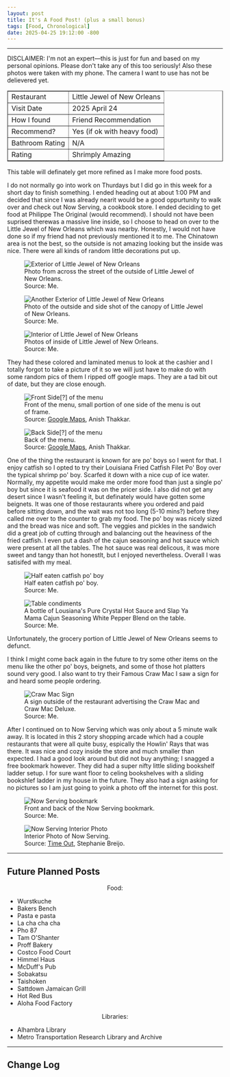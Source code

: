 ```yaml
---
layout: post
title: It's A Food Post! (plus a small bonus)
tags: [Food, Chronological]
date: 2025-04-25 19:12:00 -800
---
```

---
<link rel="stylesheet" href="/Library-Website/css/list-flex.css">

DISCLAIMER: I'm not an expert—this is just for fun and based on my personal opinions. Please don't take any of this too seriously! Also these photos were taken with my phone. The camera I want to use has not be delievered yet.<br>

<table border="1">
      <tr>
        <td>Restaurant</td>
        <td>Little Jewel of New Orleans</td>
      </tr>
      <tr>
        <td>Visit Date</td>
        <td>2025 April 24</td>
      </tr>
      <tr>
        <td>How I found</td>
        <td>Friend Recommendation</td>
      </tr>
      <tr>
        <td>Recommend?</td>
        <td>Yes (if ok with heavy food)</td>
      </tr>
      <tr>
        <td>Bathroom Rating</td>
        <td>N/A</td>
      </tr>
      <tr>
        <td>Rating</td>
        <td>Shrimply Amazing</td>
      </tr>
    </table>
This table will definately get more refined as I make more food posts. 

I do not normally go into work on Thurdays but I did go in this week for a short day to finish something. I ended heading out at about 1:00 PM and decided that since I was already nearit would be a good oppurtunity to walk over and check out Now Serving, a cookbook store. I ended deciding to get food at Philippe The Original (would recommend). I should not have been suprised therewas a massive line inside, so I choose to head on over to the Little Jewel of New Orleans which was nearby. Honestly, I would not have done so if my friend had not previously mentioned it to me. The Chinatown area is not the best, so the outside is not amazing looking but the inside was nice. There were all kinds of random little decorations put up.

<div class="image-container">
      <figure>
            <img src="https://raw.githubusercontent.com/fiercefire/Blog-Assets/refs/heads/main/2025-04-25-It's-A-Food-Post/2025-04-24-Toby-Little-Jewel-New-Orleans-Exterior.webp" alt="Exterior of Little Jewel of New Orleans">
            <figcaption>Photo from across the street of the outside of Little Jewel of New Orleans.<br> Source: Me.</figcaption>
      </figure>
      <figure>
            <img src="https://raw.githubusercontent.com/fiercefire/Blog-Assets/refs/heads/main/2025-04-25-It's-A-Food-Post/2025-04-24-Toby-Little-Jewel-New-Orleans-Exterior-Part-2.webp" alt="Another Exterior of Little Jewel of New Orleans">
            <figcaption>Photo of the outside and side shot of the canopy of Little Jewel of New Orleans.<br> Source: Me.</figcaption>
      </figure>
      <figure>
         <img src="https://raw.githubusercontent.com/fiercefire/Blog-Assets/refs/heads/main/2025-04-25-It's-A-Food-Post/2025-04-24-Toby-Little-Jewel-New-Orleans-Interior.webp" alt="Interior of Little Jewel of New Orleans">
        <figcaption>Photos of inside of Little Jewel of New Orleans.<br> Source: Me.</figcaption>   
      </figure>
</div>

They had these colored and laminated menus to look at the cashier and I totally forgot to take a picture of it so we will just have to make do with some random pics of them I ripped off google maps. They are a tad bit out of date, but they are close enough.

<div class="image-container">
      <figure>
            <img src="https://raw.githubusercontent.com/fiercefire/Blog-Assets/refs/heads/main/2025-04-25-It's-A-Food-Post/2025-12-Google-Maps-Anish-Thakkar-Little-Jewel-New-Orleans-Menu-Side-A.webp" alt="Front Side[?] of the menu">
            <figcaption>Front of the menu, small portion of one side of the menu is out of frame.<br> Source: <a href="https://www.google.com/maps/contrib/100632513839405797964/">Google Maps</a>, Anish Thakkar.</figcaption>
      </figure>
      <figure>
            <img src="https://raw.githubusercontent.com/fiercefire/Blog-Assets/refs/heads/main/2025-04-25-It's-A-Food-Post/2025-12-Google-Maps-Anish-Thakkar-Little-Jewel-New-Orleans-Menu-Side-B.webp" alt="Back Side[?] of the menu">
        <figcaption>Back of the menu.<br> Source: <a href="https://www.google.com/maps/contrib/100632513839405797964/">Google Maps</a>, Anish Thakkar.</figcaption>
      </figure>
</div>

One of the thing the restaurant is known for are po' boys so I went for that. I enjoy catfish so I opted to try their Louisiana Fried Catfish Filet Po' Boy over the typical shrimp po' boy. Scarfed it down with a nice cup of ice water. Normally, my appetite would make me order more food than just a single po' boy but since it is seafood it was on the pricer side. I also did not get any desert since I wasn't feeling it, but definately would have gotten some beignets. It was one of those restaurants where you ordered and paid before sitting down, and the wait was not too long (5-10 mins?) before they called me over to the counter to grab my food. The po' boy was nicely sized and the bread was nice and soft. The veggies and pickles in the sandwich did a great job of cutting through and balancing out the heaviness of the fried catfish. I even put a dash of the cajun seasoning and hot sauce which were present at all the tables. The hot sauce was real delicous, it was more sweet and tangy than hot honestlt, but I enjoyed nevertheless. Overall I was satisifed with my meal. 

<div class="image-container">
      <figure>
            <img src="https://raw.githubusercontent.com/fiercefire/Blog-Assets/refs/heads/main/2025-04-25-It's-A-Food-Post/2025-04-24-Toby-Little-Jewel-New-Orleans-Catfish-Po.webp" alt="Half eaten catfish po' boy">
            <figcaption>Half eaten catfish po' boy.<br>Source: Me.</figcaption>
      </figure>
      <figure>
            <img src="https://raw.githubusercontent.com/fiercefire/Blog-Assets/refs/heads/main/2025-04-25-It's-A-Food-Post/2025-04-24-Toby-Little-Jewel-New-Orleans-Condiments.webp" alt="Table condiments">
            <figcaption>A bottle of Lousiana's Pure Crystal Hot Sauce and Slap Ya Mama Cajun Seasoning White Pepper Blend on the table.<br>Source: Me.</figcaption>
      </figure>
</div>

Unfortunately, the grocery portion of Little Jewel of New Orleans seems to defunct.

I think I might come back again in the future to try some other items on the menu like the other po' boys, beignets, and some of those hot platters sound very good. I also want to try their Famous Craw Mac I saw a sign for and heard some people ordering. 

<div class="image-container">
      <figure>
            <img src="https://raw.githubusercontent.com/fiercefire/Blog-Assets/refs/heads/main/2025-04-25-It's-A-Food-Post/2025-04-24-Toby-Little-Jewel-New-Orleans-Crawmac-Sign.webp" alt="Craw Mac Sign">
            <figcaption>A sign outside of the restaurant advertising the Craw Mac and Craw Mac Deluxe.<br>Source: Me.</figcaption>
      </figure>
</div>

After I continued on to Now Serving which was only about a 5 minute walk away. It is located in this 2 story shopping arcade which had a couple restaurants that were all quite busy, espically the Howlin' Rays that was there. It was nice and cozy inside the store and much smaller than expected. I had a good look around but did not buy anything; I snagged a free bookmark however. They did had a super nifty little sliding bookshelf ladder setup. I for sure want floor to celing bookshelves with a sliding bookshlef ladder in my house in the future. They also had a sign asking for no pictures so I am just going to yoink a photo off the internet for this post. 

<div class="image-container">
      <figure>
            <img src="https://raw.githubusercontent.com/fiercefire/Blog-Assets/refs/heads/main/2025-04-25-It's-A-Food-Post/2025-Now-Serving-Bookmark.webp" alt="Now Serving bookmark">
            <figcaption>Front and back of the Now Serving bookmark.<br>Source: Me.</figcaption>
      </figure>
      <figure>
            <img src="https://raw.githubusercontent.com/fiercefire/Blog-Assets/refs/heads/main/2025-04-25-It's-A-Food-Post/2017-10-18-Stephanie-Breijo-Time-Out-Now-Serving-LA-Interior.webp" alt="Now Serving Interior Photo">
            <figcaption>Interior Photo of Now Serving.<br>Source: <a href="https://www.timeout.com/los-angeles/shopping/now-serving">Time Out</a>, Stephanie Breijo.</figcaption>
      </figure>
</div>

---
<h2>Future Planned Posts</h2>

<div class="list-container">
  <p style="text-align: center;">Food:</p>
  <ul>
    <li>Wurstkuche</li>
    <li>Bakers Bench</li>
    <li>Pasta e pasta</li>
    <li>La cha cha cha</li>
    <li>Pho 87</li>
    <li>Tam O'Shanter</li>
    <li>Proff Bakery</li>
    <li>Costco Food Court</li>
    <li>Himmel Haus</li>
    <li>McDuff's Pub</li>
    <li>Sobakatsu</li>
    <li>Taishoken</li>
    <li>Sattdown Jamaican Grill</li>
    <li>Hot Red Bus</li>
    <li>Aloha Food Factory</li>
  </ul>
  
  <p style="text-align: center;">Libraries:</p>
  <ul>
    <li>Alhambra Library</li>
    <li>Metro Transportation Research Library and Archive</li>
  </ul>
</div>

---
<h2>Change Log</h2>
